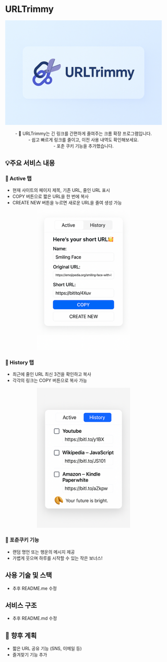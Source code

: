 
# URLTrimmy
<p align="center">
  <img src="./URLTrimmy.png" alt="URLTrimmy 배너" width="600" />
</p>
<div align="center">
- 🔗 URLTrimmy는 긴 링크를 간편하게 줄여주는 크롬 확장 프로그램입니다. <br>
- 쉽고 빠르게 링크를 줄이고, 이전 사용 내역도 확인해보세요. <br>
- 포춘 쿠키 기능을 추가했습니다. <br>
</div>

## 💡주요 서비스 내용

### 🔹 Active 탭
- 현재 사이트의 페이지 제목, 기존 URL, 줄인 URL 표시 <br>
- COPY 버튼으로 짧은 URL을 한 번에 복사 <br>
- CREATE NEW 버튼을 누르면 새로운 URL을 줄여 생성 가능<br>

<p align="center"><img src="./URLTrimmyActive_2.png" alt="URLTrimmy Active 탭" width="300" /></p>

### 🔹 History 탭
- 최근에 줄인 URL 최신 3건을 확인하고 복사
- 각각의 링크는 COPY 버튼으로 복사 가능
<p align="center"><img src="./URLTrimmyHistory_4.png" alt="URLTrimmy 배너" width="300" /></p>

### 🥠 포춘쿠키 기능
- 랜덤 명언 또는 행운의 메시지 제공
- 가볍게 웃으며 하루를 시작할 수 있는 작은 보너스!

## 사용 기술 및 스택
- 추후 README.me 수정

## 서비스 구조
- 추후 README.md  수정

## 📌 향후 계획
- 짧은 URL 공유 기능 (SNS, 이메일 등)
- 즐겨찾기 기능 추가

  


